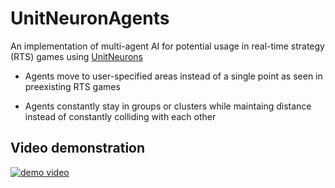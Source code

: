 # UnitNeuronAgents
An implementation of multi-agent AI for potential usage in real-time strategy (RTS) games using [UnitNeurons](https://github.com/johnlime/UnitNeurons)

- Agents move to user-specified areas instead of a single point as seen in preexisting RTS games

- Agents constantly stay in groups or clusters while maintaing distance instead of constantly colliding with each other

## Video demonstration
[![demo video](https://img.youtube.com/vi/j-N7ChXXdBs/hqdefault.jpg)](https://www.youtube.com/watch?v=j-N7ChXXdBs)
